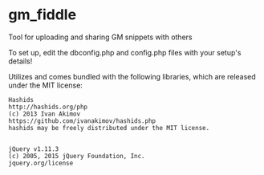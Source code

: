 # gm_fiddle
Tool for uploading and sharing GM snippets with others

To set up, edit the dbconfig.php and config.php files with your setup's details!

Utilizes and comes bundled with the following libraries, which are released under the MIT license:

	Hashids
	http://hashids.org/php
	(c) 2013 Ivan Akimov
	https://github.com/ivanakimov/hashids.php
	hashids may be freely distributed under the MIT license.
	
	
	jQuery v1.11.3
	(c) 2005, 2015 jQuery Foundation, Inc.
	jquery.org/license